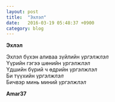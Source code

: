 ```yaml
---
layout: post
title:  "Эхлэл"
date:   2016-03-19 05:48:37 +0900
category: blog
---
```


**Эхлэл**

Эхлэл бүхэн аливаа зүйлийн *үргэлжлэл*<br />
Үүрийн гэгээ шөнийн *үргэлжлэл*<br />
Үдшийн бүрий ч өдрийн *үргэлжлэл*	<br />
Би түүхийн *үргэлжлэл*<br />
Бичвэр минь миний *үргэлжлэл*
			
**Amar37**


